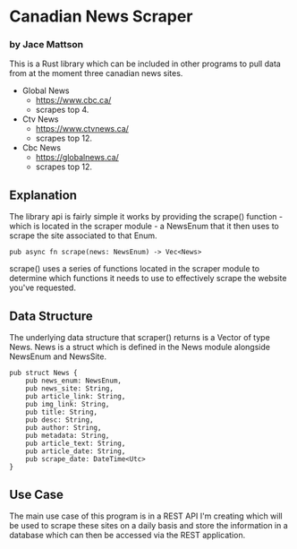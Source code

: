 # Canadian News Scraper
###  by Jace Mattson

This is a Rust library which can be included in other programs to pull data
from at the moment three canadian news sites.

- Global News 
    - https://www.cbc.ca/
    - scrapes top 4.
- Ctv News
    - https://www.ctvnews.ca/
    - scrapes top 12.
- Cbc News
    - https://globalnews.ca/
    - scrapes top 12.

## Explanation

The library api is fairly simple it works by providing the 
scrape() function - which is located in the scraper module - a NewsEnum that it then uses to scrape the site associated
to that Enum. 

```
pub async fn scrape(news: NewsEnum) -> Vec<News>
```
scrape() uses a series of functions located in the scraper module to determine which functions it needs to use to effectively scrape the website you've requested.


## Data Structure
The underlying data structure that scraper() returns is a Vector of type News. News is a struct which is defined in the 
News module alongside NewsEnum and NewsSite.

```
pub struct News {
    pub news_enum: NewsEnum,
    pub news_site: String,
    pub article_link: String,
    pub img_link: String,
    pub title: String,
    pub desc: String,
    pub author: String,
    pub metadata: String,
    pub article_text: String,
    pub article_date: String,
    pub scrape_date: DateTime<Utc>
}
```
## Use Case
The main use case of this program is in a REST API I'm creating which will be used to scrape these sites on a daily
basis and store the information in a database which can then be accessed via the REST application.

